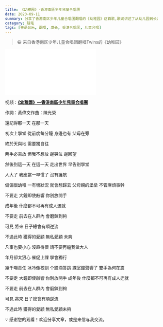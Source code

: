 ```yaml
---
title: 《幼稚园》-香港南區少年兒童合唱團
date: 2023-09-11
summary: 分享了香港南区少年儿童合唱团翻唱的《幼稚园》这首歌,歌词讲述了从幼儿园到长大成人的心路历程,以及对父母呵护的不舍与对成长的迷茫。
category: 随笔
tags: [粤语音乐, 翻唱, 成长, 香港合唱团, 儿童合唱]
---
```


> 😀 来自香港南区少年儿童合唱团翻唱Twins的《幼稚园》

<iframe src="[//player.bilibili.com/player.html?isOutside=true&aid=960142805&bvid=BV1Cp4y1K7k1&cid=1246573216&p=1](https://player.bilibili.com/player.html?isOutside=true&aid=960142805&bvid=BV1Cp4y1K7k1&cid=1246573216&p=1)" scrolling="no" border="0" frameborder="no" framespacing="0" allowfullscreen="true"></iframe>

视频：[**《幼稚園》—香港南區少年兒童合唱團**](https://www.bilibili.com/video/BV1Cp4y1K7k1/?spm_id_from=333.788.recommend_more_video.0&vd_source=e3f691148decfc5ce580d295f958d5f0)

作詞：黃偉文作曲：陳光榮

還記得那一天 在那一天

初次上學堂 從前度每分鐘 身邊也有 父母在旁

終於天與地 需要獨自往

两手必需放 但我不想放 邊哭泣 邊回望

然後到這一天 在這一天 走出世界 早告別學堂

人大了 我應當一早慣了 沒有護航

偏偏很幼稚 一有壞狀況 就會想歸去 父母親的堡垒 不管麻煩事幹

不要走 大鐘即使敲響 你別放開手

成年後 什麼都不可再有成人遷就

不要走 前去在人群內 會磨鍊到夠

可見 將來 日子總會有順逆流

不過此時 獲得的愛顧 無私愛顧 未夠

凡事也要小心 沒趣得很 請不要再逼我做大人

年月卻太狠心 催促上課 學會獨行

幾千噸責任 冰冷像校訓  个鐘滴答跳 課室鐘聲響了 雙手為何在震

不要走 大鐘即使敲響 你別放開手 成年後 什麼都不可再有成人迁就

不要走 前去在人群內 會磨鍊到夠

可見 將來 日子總會有順逆流

不過此時 獲得的愛顧 無私愛顧未夠

💡 感谢您的观看！欢迎分享文章，或是来信与我交流。